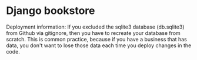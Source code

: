 # Django bookstore

Deployment information: If you excluded the sqlite3 database (db.sqlite3) from Github via gitignore, then you have to recreate your database from scratch. This is common practice, because if you have a business that has data, you don't want to lose those data each time you deploy changes in the code.  